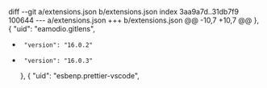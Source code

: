 diff --git a/extensions.json b/extensions.json
index 3aa9a7d..31db7f9 100644
--- a/extensions.json
+++ b/extensions.json
@@ -10,7 +10,7 @@
     },
     {
       "uid": "eamodio.gitlens",
-      "version": "16.0.2"
+      "version": "16.0.3"
     },
     {
       "uid": "esbenp.prettier-vscode",
